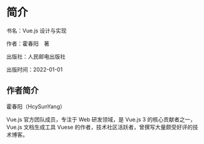 # 简介

书名：Vue.js 设计与实现

作者：霍春阳　著

出版社：人民邮电出版社

出版时间：2022-01-01

## 作者简介

霍春阳（HcySunYang）

Vue.js 官方团队成员，专注于 Web 研发领域，是 Vue.js 3 的核心贡献者之一，Vue.js 文档生成工具 Vuese 的作者，技术社区活跃者，曾撰写大量颇受好评的技术博客。
